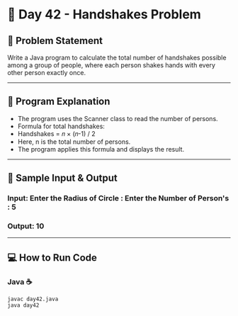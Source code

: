 # 🌟 Day 42 - Handshakes Problem

## 📌 Problem Statement
Write a Java program to calculate the total number of handshakes possible among a group of people, where each person shakes hands with every other person exactly once.

---

## 📝 Program Explanation
- The program uses the Scanner class to read the number of persons.
- Formula for total handshakes:
- Handshakes = 𝑛 × (𝑛-1) / 2	​
- Here, n is the total number of persons.
- The program applies this formula and displays the result.
---

## 📝 Sample Input & Output  

### Input:  Enter the Radius of Circle : Enter the Number of Person's : 5


### Output:  10

---

## 💻 How to Run Code 
### Java ☕
```
javac day42.java
java day42



